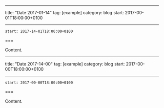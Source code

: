 
---
title: "Date 2017-01-14"
tag: [example]
category: blog
start: 2017-00-01T18:00:00+0100

---

``start: 2017-14-01T18:00:00+0100``

===

Content.

---
title: "Date 2017-14-00"
tag: [example]
category: blog
start: 2017-00-00T18:00:00+0100

---

``start: 2017-00-00T18:00:00+0100``

===

Content.
